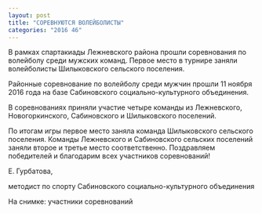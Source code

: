 ```yaml
---
layout: post
title: "СОРЕВНУЮТСЯ ВОЛЕЙБОЛИСТЫ"
categories: "2016 46"
---
```


В рамках спартакиады Лежневского района прошли соревнования по волейболу среди мужских команд. Первое место в турнире заняли волейболисты Шилыковского сельского поселения.

Районные соревнование по волейболу среди мужчин прошли 11 ноября 2016 года на базе Сабиновского социально-культурного объединения.

В соревнованиях приняли участие четыре команды из Лежневского, Новогоркинского, Сабиновского и Шилыковского поселений.

По итогам игры первое место заняла команда Шилыковского сельского поселения. Команды Лежневского и Сабиновского сельских поселений заняли второе и третье место соответственно. Поздравляем победителей и благодарим всех участников соревнований!

Е. Гурбатова,

методист по спорту Сабиновского социально-культурного объединения

На снимке: участники соревнований


